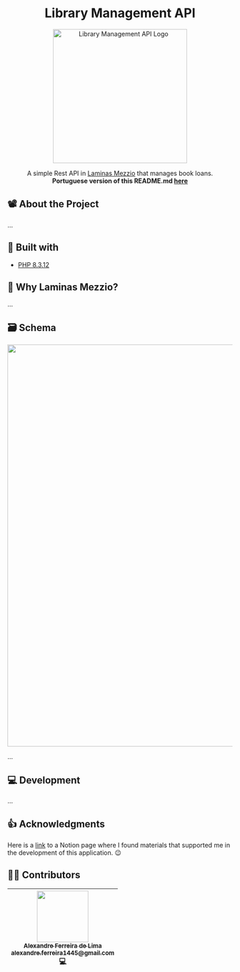 <h1 align="center">
    Library Management API
</h1>

<p align="center">
    <a href="#" target="blank">
        <img
            src="./assets/logo/logo.svg"
            width="300"
            title="Library Management API Logo"
            alt="Library Management API Logo"
        />
    </a>
</p>

<p align="center">
    A simple Rest API in <a href="https://docs.mezzio.dev/mezzio/">Laminas Mezzio</a> that manages book loans.
    <br>
    <b>Portuguese version of this README.md <a href="https://github.com/Arekushi/library-management-api/blob/master/README.md">here</a></b>
</p>

## 📽️ About the Project
...

## 🔨 Built with
- [PHP 8.3.12][php]

## 🤔 Why Laminas Mezzio?
...

## 🗃️ Schema
<p align="center">
    <img
        src="..."
        width="900"
    />
</p>

...

## 💻 Development
...

## 👍 Acknowledgments
Here is a [link][acknowledgments] to a Notion page where I found materials that supported me in the development of this application. 😉

## 👨‍💻 Contributors
| [<div><img width=115 src="https://avatars.githubusercontent.com/u/54884313?v=4"><br><sub>Alexandre Ferreira de Lima</sub><br><sub>alexandre.ferreira1445@gmail.com</sub></div>][arekushi] <div title="Code">💻</div> |
| :---: |

<!-- [Build With] -->
[php]: https://www.php.net/releases/8.3/en.php

<!-- [Some links] -->
[swagger]: https://swagger.io/
[postgres]: https://www.postgresql.org/

[acknowledgments]: https://arekushi.notion.site/Acknowledgements-1149471ad92280b68520df4db368e0df?pvs=4

<!-- [Contributors] -->
[arekushi]: https://github.com/Arekushi
